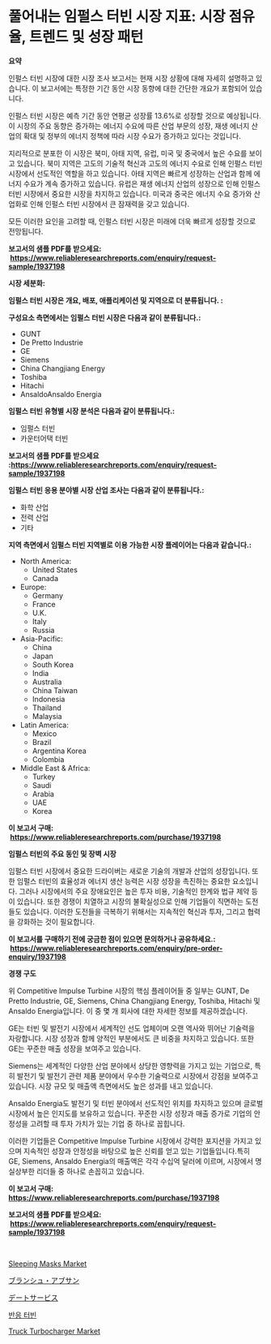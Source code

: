 <p><h1>풀어내는 임펄스 터빈 시장 지표: 시장 점유율, 트렌드 및 성장 패턴</h1></p><p><strong>요약</strong></p>
<p><p>인펄스 터빈 시장에 대한 시장 조사 보고서는 현재 시장 상황에 대해 자세히 설명하고 있습니다. 이 보고서에는 특정한 기간 동안 시장 동향에 대한 간단한 개요가 포함되어 있습니다.</p><p>인펄스 터빈 시장은 예측 기간 동안 연평균 성장률 13.6%로 성장할 것으로 예상됩니다. 이 시장의 주요 동향은 증가하는 에너지 수요에 따른 산업 부문의 성장, 재생 에너지 산업의 확대 및 정부의 에너지 정책에 따라 시장 수요가 증가하고 있다는 것입니다.</p><p>지리적으로 분포한 이 시장은 북미, 아태 지역, 유럽, 미국 및 중국에서 높은 수요를 보이고 있습니다. 북미 지역은 고도의 기술적 혁신과 고도의 에너지 수요로 인해 인펄스 터빈 시장에서 선도적인 역할을 하고 있습니다. 아태 지역은 빠르게 성장하는 산업과 함께 에너지 수요가 계속 증가하고 있습니다. 유럽은 재생 에너지 산업의 성장으로 인해 인펄스 터빈 시장에서 중요한 시장을 차지하고 있습니다. 미국과 중국은 에너지 수요 증가와 산업화로 인해 인펄스 터빈 시장에서 큰 잠재력을 갖고 있습니다.</p><p>모든 이러한 요인을 고려할 때, 인펄스 터빈 시장은 미래에 더욱 빠르게 성장할 것으로 전망됩니다.</p></p>
<p><strong>보고서의 샘플 PDF를 받으세요: &nbsp;<a href="https://www.reliableresearchreports.com/enquiry/request-sample/1937198">https://www.reliableresearchreports.com/enquiry/request-sample/1937198</a></strong></p>
<p><strong>시장 세분화:</strong></p>
<p><strong> 임펄스 터빈 시장은 개요, 배포, 애플리케이션 및 지역으로 더 분류됩니다. :</strong></p>
<p><strong>구성요소 측면에서는 임펄스 터빈 시장은 다음과 같이 분류됩니다.:</strong></p>
<p><ul><li>GUNT</li><li>De Pretto Industrie</li><li>GE</li><li>Siemens</li><li>China Changjiang Energy</li><li>Toshiba</li><li>Hitachi</li><li>AnsaldoAnsaldo Energia</li></ul></p>
<p><strong> 임펄스 터빈 유형별 시장 분석은 다음과 같이 분류됩니다.:</strong></p>
<p><ul><li>임펄스 터빈</li><li>카운터어택 터빈</li></ul></p>
<p><strong>보고서의 샘플 PDF를 받으세요 :<a href="https://www.reliableresearchreports.com/enquiry/request-sample/1937198">https://www.reliableresearchreports.com/enquiry/request-sample/1937198</a></strong></p>
<p><strong> 임펄스 터빈 응용 분야별 시장 산업 조사는 다음과 같이 분류됩니다.:</strong></p>
<p><ul><li>화학 산업</li><li>전력 산업</li><li>기타</li></ul></p>
<p><strong>지역 측면에서 임펄스 터빈 지역별로 이용 가능한 시장 플레이어는 다음과 같습니다.:</strong></p>
<p><ul>
    <li>
        North America:
        <ul>
            <li>United States</li>
            <li>Canada</li>
        </ul>
    </li>
    <li>
        Europe:
        <ul>
            <li>Germany</li>
            <li>France</li>
            <li>U.K.</li>
            <li>Italy</li>
            <li>Russia</li>
        </ul>
    </li>
    <li>
        Asia-Pacific:
        <ul>
            <li>China</li>
            <li>Japan</li>
            <li>South Korea</li>
            <li>India</li>
            <li>Australia</li>
            <li>China Taiwan</li>
            <li>Indonesia</li>
            <li>Thailand</li>
            <li>Malaysia</li>
        </ul>
    </li>
    <li>
        Latin America:
        <ul>
            <li>Mexico</li>
            <li>Brazil</li>
            <li>Argentina Korea</li>
            <li>Colombia</li>
        </ul>
    </li>
    <li>
        Middle East & Africa:
        <ul>
            <li>Turkey</li>
            <li>Saudi</li>
            <li>Arabia</li>
            <li>UAE</li>
            <li>Korea</li>
        </ul>
    </li>
    </ul></p>
<p><strong>이 보고서 구매: &nbsp;<a href="https://www.reliableresearchreports.com/purchase/1937198">https://www.reliableresearchreports.com/purchase/1937198</a></strong></p>
<p><strong>임펄스 터빈의 주요 동인 및 장벽 시장</strong></p>
<p><p>임펄스 터빈 시장에서 중요한 드라이버는 새로운 기술의 개발과 산업의 성장입니다. 또한 임펄스 터빈의 효율성과 에너지 생산 능력은 시장 성장을 촉진하는 중요한 요소입니다. 그러나 시장에서의 주요 장애요인은 높은 투자 비용, 기술적인 한계와 법규 제약 등이 있습니다. 또한 경쟁이 치열하고 시장의 불확실성으로 인해 기업들이 직면하는 도전들도 있습니다. 이러한 도전들을 극복하기 위해서는 지속적인 혁신과 투자, 그리고 협력을 강화하는 것이 필요합니다.</p></p>
<p><strong>이 보고서를 구매하기 전에 궁금한 점이 있으면 문의하거나 공유하세요.: &nbsp;<a href="https://www.reliableresearchreports.com/enquiry/pre-order-enquiry/1937198">https://www.reliableresearchreports.com/enquiry/pre-order-enquiry/1937198</a></strong></p>
<p><strong>경쟁 구도</strong></p>
<p><p>위 Competitive Impulse Turbine 시장의 핵심 플레이어들 중 일부는 GUNT, De Pretto Industrie, GE, Siemens, China Changjiang Energy, Toshiba, Hitachi 및 Ansaldo Energia입니다. 이 중 몇 개 회사에 대한 자세한 정보를 제공하겠습니다.</p><p>GE는 터빈 및 발전기 시장에서 세계적인 선도 업체이며 오랜 역사와 뛰어난 기술력을 자랑합니다. 시장 성장과 함께 양적인 부분에서도 큰 비중을 차지하고 있습니다. 또한 GE는 꾸준한 매출 성장을 보여주고 있습니다.</p><p>Siemens는 세계적인 다양한 산업 분야에서 상당한 영향력을 가지고 있는 기업으로, 특히 발전기 및 발전기 관련 제품 분야에서 우수한 기술력으로 시장에서 강점을 보여주고 있습니다. 시장 규모 및 매출액 측면에서도 높은 성과를 내고 있습니다.</p><p>Ansaldo Energia도 발전기 및 터빈 분야에서 선도적인 위치를 차지하고 있으며 글로벌 시장에서 높은 인지도를 보유하고 있습니다. 꾸준한 시장 성장과 매출 증가로 기업의 안정성을 고려할 때 투자 가치가 있는 기업 중 하나로 꼽힙니다.</p><p>이러한 기업들은 Competitive Impulse Turbine 시장에서 강력한 포지션을 가지고 있으며 지속적인 성장과 안정성을 바탕으로 높은 신뢰를 얻고 있는 기업들입니다.특히 GE, Siemens, Ansaldo Energia의 매출액은 각각 수십억 달러에 이르며, 시장에서 명실상부한 리더들 중 하나로 손꼽히고 있습니다.</p></p>
<p><strong>이 보고서 구매: &nbsp; <a href="https://www.reliableresearchreports.com/purchase/1937198">https://www.reliableresearchreports.com/purchase/1937198</a></strong></p>
<p><strong>보고서의 샘플 PDF를 받으세요: &nbsp;<a href="https://www.reliableresearchreports.com/enquiry/request-sample/1937198">https://www.reliableresearchreports.com/enquiry/request-sample/1937198</a></strong><strong></strong></p>
<p>&nbsp;</p>
<p><p><a href="https://github.com/lbird53714/Market-Research-Report-List-3/blob/main/sleeping-masks-market.md">Sleeping Masks Market</a></p><p><a href="https://github.com/EthanMorar2011/Market-Research-Report-List-1/blob/main/93939909703.md">ブランシュ・アブサン</a></p><p><a href="https://github.com/dzy793153605/Market-Research-Report-List-1/blob/main/27273979702.md">デートサービス</a></p><p><a href="https://github.com/WilburKihn5676/Market-Research-Report-List-1/blob/main/37768099017.md">반응 터빈</a></p><p><a href="https://issuu.com/reportprime-2/docs/truck-turbocharger-market-size-2030.pptx">Truck Turbocharger Market</a></p></p>